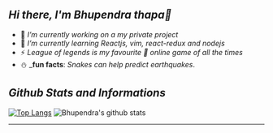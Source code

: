 ## _Hi there, I'm Bhupendra thapa👋_
- 🔭 _I’m currently working on a my private project_
- 🌱 _I’m currently learning Reactjs, vim, react-redux and nodejs_
- ⚡ _League of legends is my favourite 💚 online game of all the times_
- ⛄ _**fun facts**: _Snakes can help predict earthquakes_.<br/>
## _Github Stats and Informations_
[![Top Langs](https://github-readme-stats.vercel.app/api/top-langs/?username=cococolacode&layout=compact)](https://github.com/cococolacode/github-readme-stats)
![Bhupendra's github stats](https://github-readme-stats.vercel.app/api?username=cococolacode&layout=compact&show_icons=true&theme=gruvbox)
<hr/>



